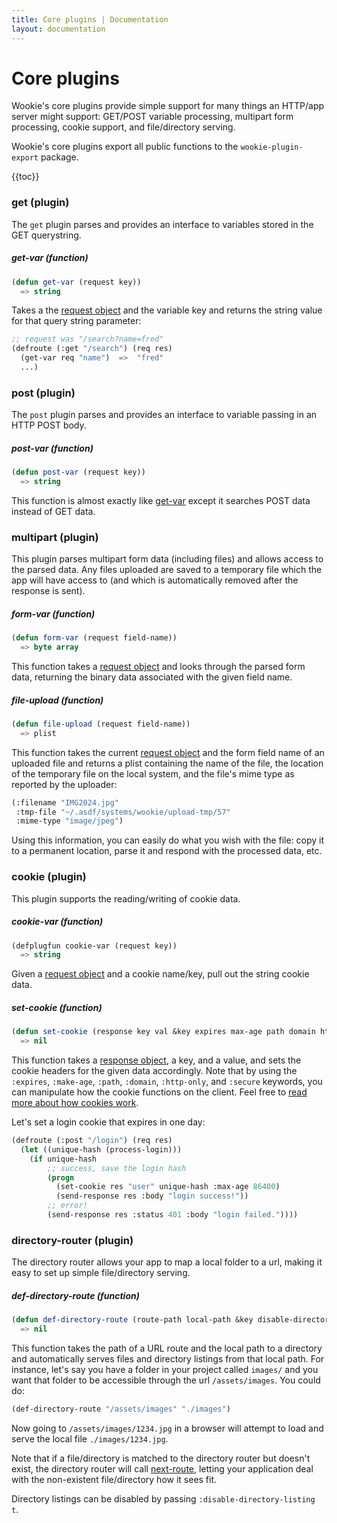```yaml
---
title: Core plugins | Documentation
layout: documentation
---
```


Core plugins
============
Wookie's core plugins provide simple support for many things an HTTP/app server
might support: GET/POST variable processing, multipart form processing, cookie
support, and file/directory serving.

Wookie's core plugins export all public functions to the `wookie-plugin-export`
package.

{{toc}}

### get (plugin)
The `get` plugin parses and provides an interface to variables stored in the GET
querystring.

##### get-var (function)
```lisp
(defun get-var (request key))
  => string
```
Takes a the [request object](/docs/request-handling#request) and the variable
key and returns the string value for that query string parameter:

```lisp
;; request was "/search?name=fred"
(defroute (:get "/search") (req res)
  (get-var req "name")  =>  "fred"
  ...)
```

### post (plugin)
The `post` plugin parses and provides an interface to variable passing in an
HTTP POST body.

##### post-var (function)
```lisp
(defun post-var (request key))
  => string
```
This function is almost exactly like [get-var](#get-var) except it searches POST
data instead of GET data.

### multipart (plugin)
This plugin parses multipart form data (including files) and allows access to
the parsed data. Any files uploaded are saved to a temporary file which the
app will have access to (and which is automatically removed after the response
is sent).

##### form-var (function)
```lisp
(defun form-var (request field-name))
  => byte array
```
This function takes a [request object](/docs/request-handling#request) and looks
through the parsed form data, returning the binary data associated with the
given field name.

##### file-upload (function)
```lisp
(defun file-upload (request field-name))
  => plist
```
This function takes the current [request object](/docs/request-handling#request)
and the form field name of an uploaded file and returns a plist containing the
name of the file, the location of the temporary file on the local system, and
the file's mime type as reported by the uploader:

```lisp
(:filename "IMG2024.jpg"
 :tmp-file "~/.asdf/systems/wookie/upload-tmp/57"
 :mime-type "image/jpeg")
```

Using this information, you can easily do what you wish with the file: copy it
to a permanent location, parse it and respond with the processed data, etc.

### cookie (plugin)
This plugin supports the reading/writing of cookie data.

##### cookie-var (function)
```lisp
(defplugfun cookie-var (request key))
  => string
```
Given a [request object](/docs/request-handling#request) and a cookie name/key,
pull out the string cookie data.

##### set-cookie (function)
```lisp
(defun set-cookie (response key val &key expires max-age path domain http-only secure))
  => nil
```
This function takes a [response object](/docs/request-handling#response), a key,
and a value, and sets the cookie headers for the given data accordingly. Note
that by using the `:expires`, `:make-age`, `:path`, `:domain`, `:http-only`, and
`:secure` keywords, you can manipulate how the cookie functions on the client.
Feel free to [read more about how cookies work](http://en.wikipedia.org/wiki/HTTP_cookie).

Let's set a login cookie that expires in one day:
```lisp
(defroute (:post "/login") (req res)
  (let ((unique-hash (process-login)))
    (if unique-hash
        ;; success, save the login hash
        (progn
          (set-cookie res "user" unique-hash :max-age 86400)
          (send-response res :body "login success!"))
        ;; error!
        (send-response res :status 401 :body "login failed."))))
```

### directory-router (plugin)
The directory router allows your app to map a local folder to a url, making it
easy to set up simple file/directory serving.

##### def-directory-route (function)
```lisp
(defun def-directory-route (route-path local-path &key disable-directory-listing))
  => nil
```
This function takes the path of a URL route and the local path to a directory
and automatically serves files and directory listings from that local path. For
instance, let's say you have a folder in your project called `images/` and you
want that folder to be accessible through the url `/assets/images`. You could
do:

```lisp
(def-directory-route "/assets/images" "./images")
```

Now going to `/assets/images/1234.jpg` in a browser will attempt to load and
serve the local file `./images/1234.jpg`.

Note that if a file/directory is matched to the directory router but doesn't
exist, the directory router will call [next-route](/docs/routes#next-route),
letting your application deal with the non-existent file/directory how it sees
fit.

Directory listings can be disabled by passing `:disable-directory-listing t`.
